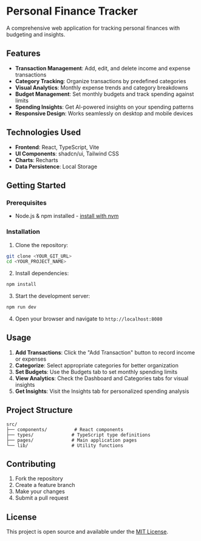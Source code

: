 
# Personal Finance Tracker

A comprehensive web application for tracking personal finances with budgeting and insights.

## Features

- **Transaction Management**: Add, edit, and delete income and expense transactions
- **Category Tracking**: Organize transactions by predefined categories
- **Visual Analytics**: Monthly expense trends and category breakdowns
- **Budget Management**: Set monthly budgets and track spending against limits
- **Spending Insights**: Get AI-powered insights on your spending patterns
- **Responsive Design**: Works seamlessly on desktop and mobile devices

## Technologies Used

- **Frontend**: React, TypeScript, Vite
- **UI Components**: shadcn/ui, Tailwind CSS
- **Charts**: Recharts
- **Data Persistence**: Local Storage

## Getting Started

### Prerequisites

- Node.js & npm installed - [install with nvm](https://github.com/nvm-sh/nvm#installing-and-updating)

### Installation

1. Clone the repository:
```sh
git clone <YOUR_GIT_URL>
cd <YOUR_PROJECT_NAME>
```

2. Install dependencies:
```sh
npm install
```

3. Start the development server:
```sh
npm run dev
```

4. Open your browser and navigate to `http://localhost:8080`

## Usage

1. **Add Transactions**: Click the "Add Transaction" button to record income or expenses
2. **Categorize**: Select appropriate categories for better organization
3. **Set Budgets**: Use the Budgets tab to set monthly spending limits
4. **View Analytics**: Check the Dashboard and Categories tabs for visual insights
5. **Get Insights**: Visit the Insights tab for personalized spending analysis

## Project Structure

```
src/
├── components/          # React components
├── types/              # TypeScript type definitions
├── pages/              # Main application pages
└── lib/                # Utility functions
```

## Contributing

1. Fork the repository
2. Create a feature branch
3. Make your changes
4. Submit a pull request

## License

This project is open source and available under the [MIT License](LICENSE).

